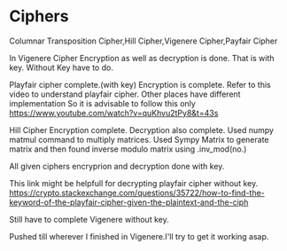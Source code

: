 # Ciphers
Columnar Transposition Cipher,Hill Cipher,Vigenere Cipher,Payfair Cipher

In Vigenere Cipher Encryption as well as decryption is done.
That is with key.
Without Key have to do.

Playfair cipher complete.(with key)
Encryption is complete.
Refer to this video to understand playfair cipher.
Other places have different implementation So it is advisable to follow this only
https://www.youtube.com/watch?v=quKhvu2tPy8&t=43s

Hill Cipher Encryption complete.
Decryption also complete.
Used numpy matmul command to multiply matrices.
Used Sympy Matrix to generate matrix and then found inverse modulo matrix using .inv_mod(no.)

All given ciphers encryprion and decryption done with key.

This link might be helpfull for decrypting playfair cipher without key.
https://crypto.stackexchange.com/questions/35722/how-to-find-the-keyword-of-the-playfair-cipher-given-the-plaintext-and-the-ciph

Still have to complete Vigenere without key.

Pushed till wherever I finished in Vigenere.I'll try to get it working asap.
